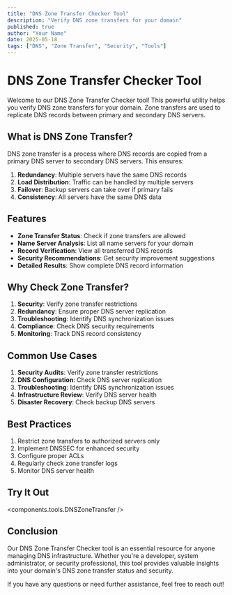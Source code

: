 ```yaml
---
title: "DNS Zone Transfer Checker Tool"
description: "Verify DNS zone transfers for your domain"
published: true
author: "Your Name"
date: 2025-05-18
tags: ["DNS", "Zone Transfer", "Security", "Tools"]
---
```


# DNS Zone Transfer Checker Tool

Welcome to our DNS Zone Transfer Checker tool! This powerful utility helps you verify DNS zone transfers for your domain. Zone transfers are used to replicate DNS records between primary and secondary DNS servers.

## What is DNS Zone Transfer?

DNS zone transfer is a process where DNS records are copied from a primary DNS server to secondary DNS servers. This ensures:

1. **Redundancy**: Multiple servers have the same DNS records
2. **Load Distribution**: Traffic can be handled by multiple servers
3. **Failover**: Backup servers can take over if primary fails
4. **Consistency**: All servers have the same DNS data

## Features

- **Zone Transfer Status**: Check if zone transfers are allowed
- **Name Server Analysis**: List all name servers for your domain
- **Record Verification**: View all transferred DNS records
- **Security Recommendations**: Get security improvement suggestions
- **Detailed Results**: Show complete DNS record information

## Why Check Zone Transfer?

1. **Security**: Verify zone transfer restrictions
2. **Redundancy**: Ensure proper DNS server replication
3. **Troubleshooting**: Identify DNS synchronization issues
4. **Compliance**: Check DNS security requirements
5. **Monitoring**: Track DNS record consistency

## Common Use Cases

1. **Security Audits**: Verify zone transfer restrictions
2. **DNS Configuration**: Check DNS server replication
3. **Troubleshooting**: Identify DNS synchronization issues
4. **Infrastructure Review**: Verify DNS server health
5. **Disaster Recovery**: Check backup DNS servers

## Best Practices

1. Restrict zone transfers to authorized servers only
2. Implement DNSSEC for enhanced security
3. Configure proper ACLs
4. Regularly check zone transfer logs
5. Monitor DNS server health

## Try It Out

<components.tools.DNSZoneTransfer />

## Conclusion

Our DNS Zone Transfer Checker tool is an essential resource for anyone managing DNS infrastructure. Whether you're a developer, system administrator, or security professional, this tool provides valuable insights into your domain's DNS zone transfer status and security.

If you have any questions or need further assistance, feel free to reach out!
